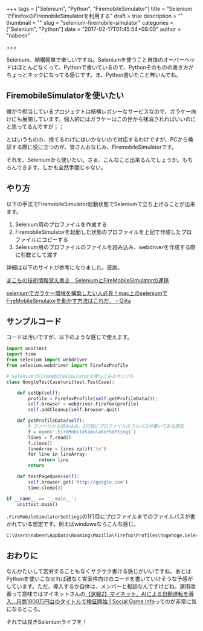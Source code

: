 +++
tags = ["Selenium", "Python", "FiremobileSimulator"]
title = "SeleniumでFirefoxのFiremobileSimulatorを利用する"
draft = true
description = ""
thumbnail = ""
slug = "selenium-firemobile-simulator"
categories = ["Selenium", "Python"]
date = "2017-02-17T01:45:54+09:00"
author = "nabeen"

+++

Selenium、結構簡単で楽しいですね。Seleniumを使うこと自体のオーバーヘッドはほとんどなくって、Pythonで書いているので、Pythonそのものの書き方がちょっとネックになってる感じです。ま、Python書いたこと無いんでね。

## FiremobileSimulatorを使いたい
僕が今担当しているプロジェクトは結構レガシーなサービスなので、ガラケー向けにも展開しています。個人的にはガラケーはこの世から抹消されればいいのにと思ってるんですが；；

とはいうものの、捨てるわけにはいかないので対応するわけですが、PCから検証する際に役に立つのが、皆さんおなじみ、FiremobileSimulatorです。

それを、Seleniumから使いたい。さぁ、こんなこと出来るんでしょうか。もちろんできます。しかも全然手間じゃない。

## やり方
以下の手法でFiremobileSimulator起動状態でSeleniumで立ち上げることが出来ます。

1. Selenium用のプロファイルを作成する
1. FiremobileSimulatorを起動した状態のプロファイルを上記で作成したプロファイルにコピーする
1. Selenium用のプロファイルのファイルを読み込み、webdriverを作成する際に引数として渡す

詳細は以下のサイトが参考になりました。感謝。

[まこちの技術情報覚え書き　SeleniumとFireMobileSimulatorの連携](http://wavetalker.blog134.fc2.com/blog-entry-76.html)

[seleniumでガラケー環境を構築したい人必見！mac上のseleniumでFireMobileSimulatorを動かす方法はこれだ。 \- Qiita](http://qiita.com/hayakawatomoaki/items/6be743ba98cd8ad41248)

## サンプルコード
コードは汚いですが、以下のような感じで使えます。

```python
import unittest
import time
from selenium import webdriver
from selenium.webdriver import FirefoxProfile

# SeleniumでFiremobileSimulatorを使ってみるサンプル
class GoogleTestCase(unittest.TestCase):

    def setUp(self):
        profile = FirefoxProfile(self.getProfileData());
        self.browser = webdriver.Firefox(profile)
        self.addCleanup(self.browser.quit)

    def getProfileData(self):
        # ファイルから読み込み、1行目にプロファイルのフルパスが書いてある想定
        f = open('.FireMobileSimulatorSettings')
        lines = f.read()
        f.close()
        lineArray = lines.split('\n')
        for line in lineArray:
            return line
        return

    def testPageOpen(self):
        self.browser.get('http://google.com')
        time.sleep(3)

if __name__ == '__main__':
    unittest.main()
```

`.FireMobileSimulatorSettings`の1行目にプロファイルまでのファイルパスが書かれている想定です。例えばwindowsならこんな感じ。

```
C:\Users\nabeen\AppData\Roaming\Mozilla\Firefox\Profiles\hogehoge.Selenium
```

## おわりに
なんかたいして苦労することもなくサクサク書ける感じがいいですね。あとはPythonを使いこなせれば難なく実案件向けのコードを書いていけそうな予感がしています。ただ、導入するか自体は、メンバーと相談なんですけどね。運用改善って意味ではマイネットさんの[【速報2】マイネット、AIによる自動運転を導入…月商1000万円台のタイトルで検証開始 \| Social Game Info](http://gamebiz.jp/?p=178479)ってのが非常に気になるところ。

それでは良きSeleniumライフを！
